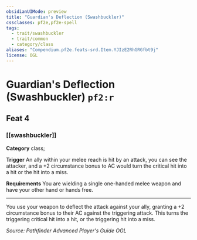 ```yaml
---
obsidianUIMode: preview
title: "Guardian's Deflection (Swashbuckler)"
cssclasses: pf2e,pf2e-spell
tags:
  - trait/swashbuckler
  - trait/common
  - category/class
aliases: "Compendium.pf2e.feats-srd.Item.YJIzE2RhGRGfbt9j"
license: OGL
---
```

# Guardian's Deflection (Swashbuckler) `pf2:r`
## Feat 4
### [[swashbuckler]]

**Category** class; 




**Trigger** An ally within your melee reach is hit by an attack, you can see the attacker, and a +2 circumstance bonus to AC would turn the critical hit into a hit or the hit into a miss.

**Requirements** You are wielding a single one-handed melee weapon and have your other hand or hands free.

* * *

You use your weapon to deflect the attack against your ally, granting a +2 circumstance bonus to their AC against the triggering attack. This turns the triggering critical hit into a hit, or the triggering hit into a miss.

*Source: Pathfinder Advanced Player's Guide*
*OGL*